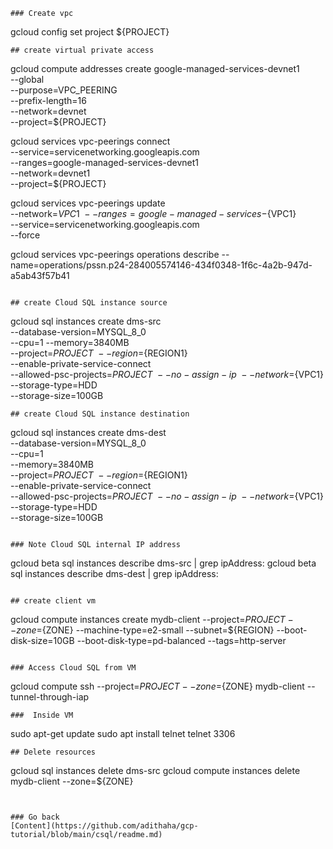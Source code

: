 

```
### Create vpc
```
gcloud config set project ${PROJECT}
```
## create virtual private access
```
gcloud compute addresses create google-managed-services-devnet1 \
--global \
--purpose=VPC_PEERING \
--prefix-length=16 \
--network=devnet \
--project=${PROJECT}

gcloud services vpc-peerings connect \
--service=servicenetworking.googleapis.com \
--ranges=google-managed-services-devnet1 \
--network=devnet1 \
--project=${PROJECT}

gcloud services vpc-peerings update \
--network=${VPC1} \
--ranges=google-managed-services-${VPC1} \
--service=servicenetworking.googleapis.com \
--force

gcloud services vpc-peerings operations describe --name=operations/pssn.p24-284005574146-434f0348-1f6c-4a2b-947d-a5ab43f57b41
```

## create Cloud SQL instance source
```
gcloud sql instances create dms-src \
--database-version=MYSQL_8_0 \
--cpu=1 --memory=3840MB \
--project=${PROJECT} \
--region=${REGION1} \
--enable-private-service-connect \
--allowed-psc-projects=${PROJECT} \
--no-assign-ip \
--network=${VPC1} \
--storage-type=HDD \
--storage-size=100GB
```
## create Cloud SQL instance destination
```
gcloud sql instances create dms-dest \
--database-version=MYSQL_8_0 \
--cpu=1 \
--memory=3840MB \
--project=${PROJECT} \
--region=${REGION1} \
--enable-private-service-connect \
--allowed-psc-projects=${PROJECT} \
--no-assign-ip \
--network=${VPC1} \
--storage-type=HDD \
--storage-size=100GB
```

### Note Cloud SQL internal IP address
```
gcloud beta sql instances describe dms-src | grep ipAddress:
gcloud beta sql instances describe dms-dest | grep ipAddress:
```

## create client vm 
```
gcloud compute instances create mydb-client --project=${PROJECT} --zone=${ZONE} --machine-type=e2-small --subnet=${REGION} --boot-disk-size=10GB --boot-disk-type=pd-balanced --tags=http-server
```

### Access Cloud SQL from VM
```
gcloud compute ssh --project=${PROJECT} --zone=${ZONE} mydb-client --tunnel-through-iap
```
###  Inside VM
```
sudo apt-get update
sudo apt install telnet
telnet <csql-internal-ip> 3306
```
## Delete resources
```
gcloud sql instances delete dms-src
gcloud compute instances delete mydb-client --zone=${ZONE}
```


### Go back
[Content](https://github.com/adithaha/gcp-tutorial/blob/main/csql/readme.md)
